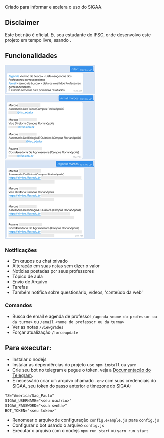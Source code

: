 Criado para informar e acelera o uso do SIGAA.
## Disclaimer
Este bot não é oficial.
Eu sou estudante do IFSC, onde desenvolvo este projeto em tempo livre, usando .

## Funcionalidades
<img alt="/start" src="screenshot_start.jpg" width="290" /><img alt="/email" src="screenshot_email.jpg" width="290" /><img alt="/agenda" src="screenshot_calendar.jpg" width="290" />

### Notificações
* Em grupos ou chat privado
* Alteração em suas notas sem dizer o valor
* Notícias postadas por seus professores
* Tópico de aula
* Envio de Arquivo
* Tarefas
* Também notifica sobre questionário, vídeos, 'conteúdo da web'
 
### Comandos
* Busca de email e agenda de professor
`/agenda <nome do professor ou da turma>` ou `/email <nome do professor ou da turma>`
* Ver as notas `/viewgrades` 
* Forçar atualização `/forceupdate`
 
## Para executar:
* Instalar o nodejs
* Instalar as dependências do projeto
use `npm install` ou `yarn`
* Crie seu bot no telegram e pegue o token. veja a [Documentação do Telegram](https://core.telegram.org/bots#6-botfather).
* É necessário criar um arquivo chamado `.env` com suas credenciais do SIGAA, seu token do passo anterior e timezone do SIGAA:
```
TZ="America/Sao_Paulo"
SIGAA_USERNAME="<seu usuário>"
SIGAA_PASSWORD="<sua senha>"
BOT_TOKEN="<seu token>"
```
* Renomear o arquivo de configuração `config.example.js` para `config.js`
* Configurar o bot usando o arquivo `config.js`
* Executar o arquivo com o nodejs `npm run start` ou `yarn run start`